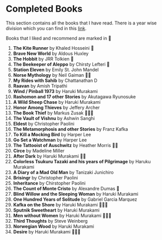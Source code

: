 # Completed Books

This section contains all the books that I have read. There is a year wise division which you can find in this [link](books.md).  

Books that I liked and recommend are marked in :star2:

1. **The Kite Runner** by Khaled Hosseini :star2:
2. **Brave New World** by Aldous Huxley
3. **The Hobbit** by JRR Tolkien :star2:
4. **The Beekeeper of Aleppo** by Chirsty Lefteri :star2:
5. **Station Eleven** by Emily St. John Mandel
6. **Norse Mythology** by Neil Gaiman :star2::star2:
7. **My Rides with Sahib** by Chattanathan D
8. **Raavan** by Amish Tripathi
9. **Wind / Pinball 1973** by Haruki Murakami
10. **Rashomon and 17 other Stories** by Akutagawa Ryunosuke
11. **A Wild Sheep Chase** by Haruki Murakami
12. **Honor Among Thieves** by Jeffery Archer
13. **The Book Thief** by Markus Zusak :star2::star2::star2:
14. **The Vault of Vishnu** by Ashwin Sanghi
15. **Eldest** by Christopher Paolini
16. **The Metamorphosis and other Stories** by Franz Kafka
17. **To Kill a Mocking Bird** by Harper Lee
18. **Go Set a Watchman** by Harper Lee
19. **The Tattooist of Auschwitz** by Heather Morris :star2::star2:
20. **Circe** by Madeline Miller
21. **After Dark** by Haruki Murakami :star2::star2:
22. **Colorless Tsukuru Tazaki and his years of Pilgrimage** by Haruku Murakami
23. **A Diary of a Mad Old Man** by Tanizaki Junichiro
24. **Brisingr** by Christopher Paolini
25. **Inheritance** by Chirstopher Paolini
26. **The Count of Monte Cristo** by Alexandre Dumas :star2:
27. **Blind Willow and the Sleeping Woman** by Haruki Murakami
28. **One Hundred Years of Solitude** by Gabriel Garcia Marquez
29. **Kafka on the Shore** by Haruki Murakami :star2::star2::star2:
30. **Sputnik Sweetheart** by Haruki Murakami
31. **Men without Women** by Haruki Murakami :star2::star2::star2:
32. **Third Thoughts** by Steve Weinberg
33. **Norwegian Wood** by Haruki Murakami
34. **Desire** by Haruki Murakami :star2::star2::star2:
